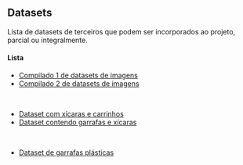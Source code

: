 ## Datasets

Lista de datasets de terceiros que podem ser incorporados ao projeto, parcial ou integralmente.

#### Lista

- [Compilado 1 de datasets de imagens](https://blog.cambridgespark.com/50-free-machine-learning-datasets-image-datasets-241852b03b49)
- [Compilado 2 de datasets de imagens](https://www.imageannotation.ai/blog/top-10-image-datasets-for-machine-learning)

&nbsp;

- [Dataset com xícaras e carrinhos](https://aivaslab.github.io/toybox/)
- [Dataset contendo garrafas e xícaras](http://rgbd-dataset.cs.washington.edu/dataset/rgbd-dataset_full/)

&nbsp;

- [Dataset de garrafas plásticas](https://www.kaggle.com/deadskull7/cola-bottle-identification)
